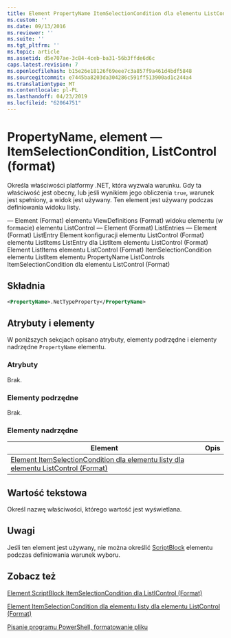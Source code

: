 ```yaml
---
title: Element PropertyName ItemSelectionCondition dla elementu ListControl (Format) | Dokumentacja firmy Microsoft
ms.custom: ''
ms.date: 09/13/2016
ms.reviewer: ''
ms.suite: ''
ms.tgt_pltfrm: ''
ms.topic: article
ms.assetid: d5e707ae-3c84-4ceb-ba31-56b3ffde6d6c
caps.latest.revision: 7
ms.openlocfilehash: b15e26e18126f69eee7c3a857f9a461d4bdf5848
ms.sourcegitcommit: e7445ba8203da304286c591ff513900ad1c244a4
ms.translationtype: MT
ms.contentlocale: pl-PL
ms.lasthandoff: 04/23/2019
ms.locfileid: "62064751"
---
```

# <a name="propertyname-element-for-itemselectioncondition-for-listcontrol-format"></a>PropertyName, element — ItemSelectionCondition, ListControl (format)

Określa właściwości platformy .NET, która wyzwala warunku. Gdy ta właściwość jest obecny, lub jeśli wynikiem jego obliczenia `true`, warunek jest spełniony, a widok jest używany. Ten element jest używany podczas definiowania widoku listy.

— Element (Format) elementu ViewDefinitions (Format) widoku elementu (w formacie) elementu ListControl — Element (Format) ListEntries — Element (Format) ListEntry Element konfiguracji elementu ListControl (Format) elementu ListItems ListEntry dla ListItem elementu ListControl (Format) Element ListItems elementu ListControl (Format) ItemSelectionCondition elementu ListItem elementu PropertyName ListControls ItemSelectionCondition dla elementu ListControl (Format)

## <a name="syntax"></a>Składnia

```xml
<PropertyName>.NetTypeProperty</PropertyName>
```

## <a name="attributes-and-elements"></a>Atrybuty i elementy

W poniższych sekcjach opisano atrybuty, elementy podrzędne i elementy nadrzędne `PropertyName` elementu.

### <a name="attributes"></a>Atrybuty

Brak.

### <a name="child-elements"></a>Elementy podrzędne

Brak.

### <a name="parent-elements"></a>Elementy nadrzędne

|Element|Opis|
|-------------|-----------------|
|[Element ItemSelectionCondition dla elementu listy dla elementu ListControl (Format)](./itemselectioncondition-element-for-listitem-for-listcontrol-format.md)||

## <a name="text-value"></a>Wartość tekstowa

Określ nazwę właściwości, którego wartość jest wyświetlana.

## <a name="remarks"></a>Uwagi

Jeśli ten element jest używany, nie można określić [ScriptBlock](./scriptblock-element-for-itemselectioncondition-for-listcontrol-format.md) elementu podczas definiowania warunek wyboru.

## <a name="see-also"></a>Zobacz też

[Element ScriptBlock ItemSelectionCondition dla ListIControl (Format)](./scriptblock-element-for-itemselectioncondition-for-listcontrol-format.md)

[Element ItemSelectionCondition dla elementu listy dla elementu ListControl (Format)](./itemselectioncondition-element-for-listitem-for-listcontrol-format.md)

[Pisanie programu PowerShell, formatowanie pliku](./writing-a-powershell-formatting-file.md)
